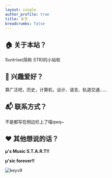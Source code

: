 ```yaml
---
layout: single
author_profile: true
title: 关于
breadcrumbs: false
---
```

## 🏠 关于本站？
Suntrise(简称 STR)的小站啦

## 🎨 兴趣爱好？
算广泛吧，历史，计算机，设计、语言、轨道交通……

## 📬 联系方式？
不是都写在侧边栏上了喵qwq~

## ❤ 其他想说的话？
**μ's Music S.T.A.R.T!!**

**μ'sic forever!!**

![keyv9](https://github.com/suntrise/suntrise.github.io/assets/89229642/87b96f98-38a8-4f15-af66-90bdf8364d3c)






